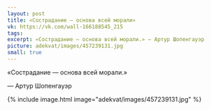 ```yaml
---
layout: post
title: «Сострадание — основа всей морали»
vk: https://vk.com/wall-166188545_215
tags: 
excerpt: «Сострадание — основа всей морали.» — Артур Шопенгауэр
picture: adekvat/images/457239131.jpg
small: true
---
```

«Сострадание — основа всей морали.»

— Артур Шопенгауэр

{% include image.html image="adekvat/images/457239131.jpg" %}